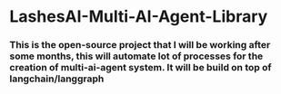 # LashesAI-Multi-AI-Agent-Library

### This is the open-source project that I will be working after some months, this will automate lot of processes for the creation of multi-ai-agent system. It will be build on top of langchain/langgraph
